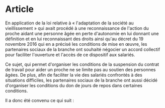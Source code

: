 # Article

En application de la loi relative à « l'adaptation de la société au vieillissement » qui avait procédé à une reconnaissance de l'action du proche aidant une personne âgée en perte d'autonomie en lui donnant une définition et en lui reconnaissant des droits ainsi qu'au décret du 19 novembre 2016 qui en a précisé les conditions de mise en œuvre, les partenaires sociaux de la branche ont souhaité négocier un accord collectif pour faciliter l'ouverture et l'accès de ce dispositif aux salariés.

Ce sujet, qui permet d'organiser les conditions de la suspension du contrat de travail pour aider un proche ne se limite pas au soutien des personnes âgées. De plus, afin de faciliter la vie des salariés confrontés à des situations difficiles, les partenaires sociaux de la branche ont aussi décidé d'organiser les conditions du don de jours de repos dans certaines conditions.

Il a donc été convenu ce qui suit :

  
